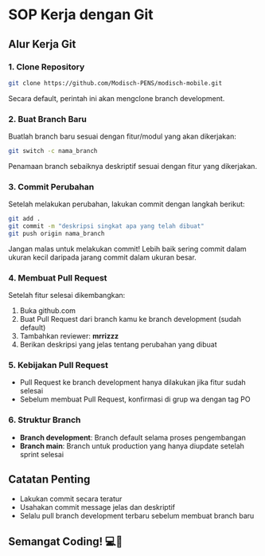 # SOP Kerja dengan Git

## Alur Kerja Git

### 1. Clone Repository
```bash
git clone https://github.com/Modisch-PENS/modisch-mobile.git
```
Secara default, perintah ini akan mengclone branch development.

### 2. Buat Branch Baru
Buatlah branch baru sesuai dengan fitur/modul yang akan dikerjakan:
```bash
git switch -c nama_branch
```
Penamaan branch sebaiknya deskriptif sesuai dengan fitur yang dikerjakan.

### 3. Commit Perubahan
Setelah melakukan perubahan, lakukan commit dengan langkah berikut:
```bash
git add .
git commit -m "deskripsi singkat apa yang telah dibuat"
git push origin nama_branch
```

Jangan malas untuk melakukan commit! Lebih baik sering commit dalam ukuran kecil daripada jarang commit dalam ukuran besar.

### 4. Membuat Pull Request
Setelah fitur selesai dikembangkan:
1. Buka github.com
2. Buat Pull Request dari branch kamu ke branch development (sudah default)
3. Tambahkan reviewer: **mrrizzz**
4. Berikan deskripsi yang jelas tentang perubahan yang dibuat

### 5. Kebijakan Pull Request
- Pull Request ke branch development hanya dilakukan jika fitur sudah selesai
- Sebelum membuat Pull Request, konfirmasi di grup wa dengan tag PO

### 6. Struktur Branch
- **Branch development**: Branch default selama proses pengembangan
- **Branch main**: Branch untuk production yang hanya diupdate setelah sprint selesai

## Catatan Penting
- Lakukan commit secara teratur
- Usahakan commit message jelas dan deskriptif
- Selalu pull branch development terbaru sebelum membuat branch baru

## Semangat Coding! 💻🚀
